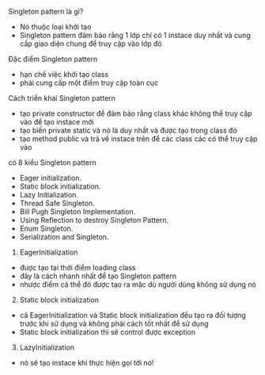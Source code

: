 Singleton pattern là gì?
- Nó thuộc loại khởi tạo
- Singleton pattern đảm bảo rằng 1 lớp chỉ có 1 instace duy nhất và cung cấp giao diện chung để truy cập vào lớp đó

Đặc điểm Singleton pattern
- hạn  chế việc khởi tạo class
- phải cung cấp một điểm truy cập toàn cục

Cách triển khai Singleton pattern
- tạo private constructor để đảm bảo rằng class khác không thể truy cập vào để tạo instace mới
- tạo biến private static và nó là duy nhất và được tạo trong class đó
- tạo method public và trả về instace trên để các class các có thể truy cập vào 

có 8 kiểu Singleton pattern
- Eager initialization.
- Static block initialization.
- Lazy Initialization.
- Thread Safe Singleton.
- Bill Pugh Singleton Implementation.
- Using Reflection to destroy Singleton Pattern.
- Enum Singleton.
- Serialization and Singleton.

1. EagerInitialization
- được tạo tại thời điểm loading class
- đây là cách nhanh nhất để tạo Singleton pattern
- nhược điểm cá thể đó được tạo ra mặc dù người dùng không sử dụng nó

2. Static block initialization
- cả EagerInitialization và Static block initialization đều tạo ra đối tượng trước khi sử dụng và không phải cách tốt nhất để sử dụng
- Static block initialization thì sẽ control được exception

3. LazyInitialization
- nó sẽ tạo instace khi thực hiện gọi tới nó!